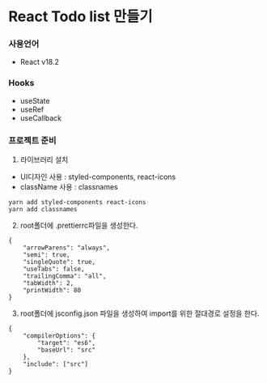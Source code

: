# React Todo list 만들기

### 사용언어
+ React v18.2

### Hooks
+ useState
+ useRef
+ useCallback

### 프로젝트 준비
1. 라이브러리 설치

+ UI디자인 사용 : styled-components, react-icons
+ className 사용 : classnames
```
yarn add styled-components react-icons
yarn add classnames
```

2. root폴더에 .prettierrc파일을 생성한다.
```
{
    "arrowParens": "always",
    "semi": true,
    "singleQuote": true,
    "useTabs": false,
    "trailingComma": "all",
    "tabWidth": 2,
    "printWidth": 80
}
```

3. root폴더에 jsconfig.json 파일을 생성하여 import를 위한 절대경로 설정을 한다.
```
{
    "compilerOptions": {
        "target": "es6",
        "baseUrl": "src"
    },
    "include": ["src"]
}
```